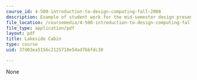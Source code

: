 ```yaml
---
course_id: 4-500-introduction-to-design-computing-fall-2008
description: Example of student work for the mid-semester design presentation.
file_location: /coursemedia/4-500-introduction-to-design-computing-fall-2008/37d03ea5156c2125710e54ad7bbfdc30_assn4b_6.pdf
file_type: application/pdf
layout: pdf
title: Lakeside Cabin
type: course
uid: 37d03ea5156c2125710e54ad7bbfdc30

---
```

None